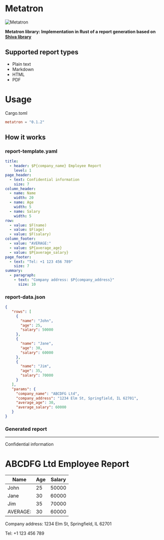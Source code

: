 # Metatron

![Metatron](https://github.com/igumnoff/metatron/raw/HEAD/logo.png)

**Metatron library: Implementation in Rust of a report generation based on [Shiva library](https://github.com/igumnoff/shiva)**

## Supported report types

- Plain text
- Markdown
- HTML
- PDF

# Usage

Cargo.toml
```toml
metatron = "0.1.2"
```


## How it works

### report-template.yaml
```yaml
title:
  - header: $P{company_name} Employee Report
    level: 1
page_header:
  - text: Confidential information
    size: 7
column_header:
  - name: Name
    width: 20
  - name: Age
    width: 5
  - name: Salary
    width: 5
row:
  - value: $F(name)
  - value: $F(age)
  - value: $F(salary)
column_footer:
  - value: "AVERAGE:"
  - value: $P{average_age}
  - value: $P{average_salary}
page_footer:
  - text: "Tel: +1 123 456 789"
    size: 7
summary:
  - paragraph:
    - text: "Company address: $P{company_address}"
      size: 10
```

### report-data.json
```json
{
   "rows": [
     {
       "name": "John",
       "age": 25,
       "salary": 50000
     },
     {
       "name": "Jane",
       "age": 30,
       "salary": 60000
     },
     {
       "name": "Jim",
       "age": 35,
       "salary": 70000
     }
   ],
   "params": {
     "company_name": "ABCDFG Ltd",
     "company_address": "1234 Elm St, Springfield, IL 62701",
     "average_age": 30,
     "average_salary": 60000
   }
}

```


### Generated report

***

Confidential information

# ABCDFG Ltd Employee Report

| Name     | Age | Salary |
|----------|-----|--------|
| John     | 25  | 50000  |
| Jane     | 30  | 60000  |
| Jim      | 35  | 70000  |
| AVERAGE: | 30  | 60000  |

Company address: 1234 Elm St, Springfield, IL 62701

Tel: +1 123 456 789

